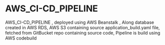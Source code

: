 # AWS_CI-CD_PIPELINE
AWS_CI-CD_PIPELINE , deployed using AWS Beanstalk , Along database created in AWS RDS, AWS S3 containing source application_build.yaml file, fetched from GitBucket repo containing source code, Pipeline is build using AWS codebuild 
